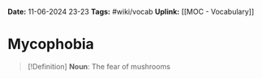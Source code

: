 **Date:** 11-06-2024 23-23
**Tags:** #wiki/vocab 
**Uplink:** [[MOC - Vocabulary]]

# Mycophobia

>[!Definition]
>**Noun**: The fear of mushrooms

